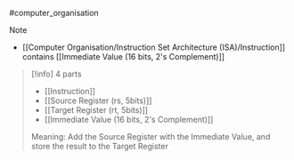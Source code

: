 #computer_organisation 
> [!note]
> - [[Computer Organisation/Instruction Set Architecture (ISA)/Instruction]] contains [[Immediate Value (16 bits, 2's Complement)]]

> [!info]
> 4 parts
> - [[Instruction]]
> - [[Source Register (rs, 5bits)]]
> - [[Target Register (rt, 5bits)]]
> - [[Immediate Value (16 bits, 2's Complement)]]
> 
> Meaning: Add the Source Register with the Immediate Value, and store the result to the Target Register